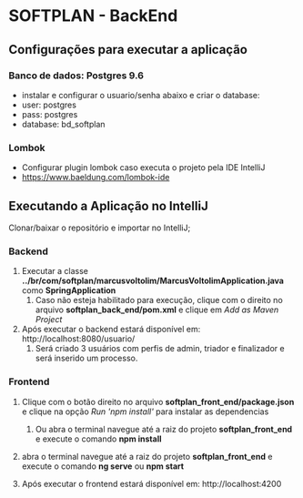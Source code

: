 # SOFTPLAN - BackEnd 

## Configurações para executar a aplicação

### Banco de dados: Postgres 9.6
* instalar e configurar o usuario/senha abaixo e criar o database:
* user: postgres
* pass: postgres
* database: bd_softplan

### Lombok
* Configurar plugin lombok caso executa o projeto pela IDE IntelliJ
* https://www.baeldung.com/lombok-ide

## Executando a Aplicação no IntelliJ

  Clonar/baixar o repositório e importar no IntelliJ;
 
 ### Backend

 1. Executar a classe **../br/com/softplan/marcusvoltolim/MarcusVoltolimApplication.java** como **SpringApplication**
    1. Caso não esteja habilitado para execução, clique com o direito no arquivo **softplan_back_end/pom.xml** e clique em _Add as Maven Project_
 2. Após executar o backend estará disponível em: http://localhost:8080/usuario/
    1. Será criado 3 usuários com perfis de admin, triador e finalizador e será inserido um processo.


 ### Frontend

 1. Clique com o botão direito no arquivo **softplan_front_end/package.json** e clique na opção _Run 'npm install'_ para instalar as dependencias

    1. Ou abra o terminal navegue até a raiz do projeto **softplan_front_end** e execute o comando **npm install**

 2. abra o terminal navegue até a raiz do projeto **softplan_front_end** e execute o comando **ng serve** ou **npm start**
 2. Após executar o frontend estará disponível em: http://localhost:4200
